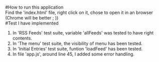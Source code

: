 #How to run this application  
Find the 'index.html' file, right click on it, chose to open it in an browser (Chrome will be better ; ))  
#Test I have implemented
1.   In 'RSS Feeds' test suite, variable 'allFeeds' was tested to have right contents.  
2.   In 'The menu' test suite, the visibility of menu has been tested.  
3.   In 'Initial Entries' test suite, funtion 'loadFeed' has been tested.
4.   In file 'app.js', around line 45, I added some error handling.